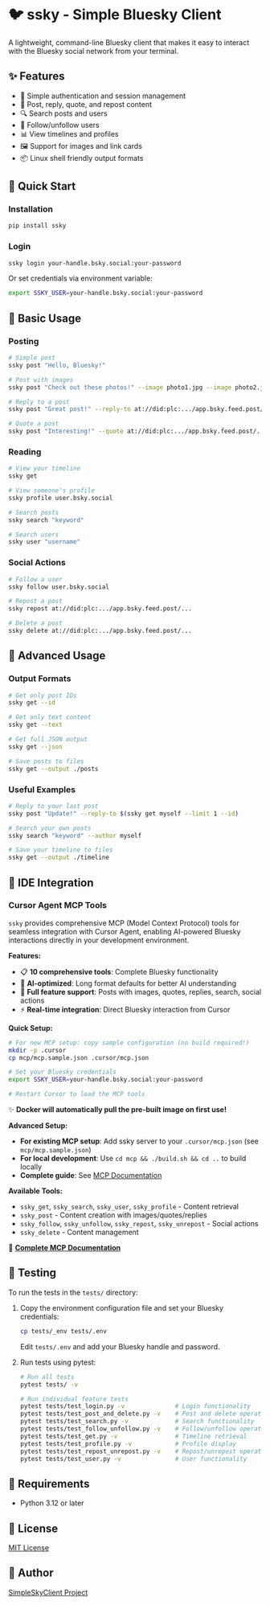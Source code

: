 # 🐦 ssky - Simple Bluesky Client

A lightweight, command-line Bluesky client that makes it easy to interact with the Bluesky social network from your terminal.

## ✨ Features

- 🔑 Simple authentication and session management
- 📝 Post, reply, quote, and repost content
- 🔍 Search posts and users
- 👥 Follow/unfollow users
- 📊 View timelines and profiles
- 🖼️ Support for images and link cards
- 📦 Linux shell friendly output formats

## 🚀 Quick Start

### Installation

```bash
pip install ssky
```

### Login

```bash
ssky login your-handle.bsky.social:your-password
```

Or set credentials via environment variable:
```bash
export SSKY_USER=your-handle.bsky.social:your-password
```

## 📖 Basic Usage

### Posting

```bash
# Simple post
ssky post "Hello, Bluesky!"

# Post with images
ssky post "Check out these photos!" --image photo1.jpg --image photo2.jpg

# Reply to a post
ssky post "Great post!" --reply-to at://did:plc:.../app.bsky.feed.post/...

# Quote a post
ssky post "Interesting!" --quote at://did:plc:.../app.bsky.feed.post/...
```

### Reading

```bash
# View your timeline
ssky get

# View someone's profile
ssky profile user.bsky.social

# Search posts
ssky search "keyword"

# Search users
ssky user "username"
```

### Social Actions

```bash
# Follow a user
ssky follow user.bsky.social

# Repost a post
ssky repost at://did:plc:.../app.bsky.feed.post/...

# Delete a post
ssky delete at://did:plc:.../app.bsky.feed.post/...
```

## 🔧 Advanced Usage

### Output Formats

```bash
# Get only post IDs
ssky get --id

# Get only text content
ssky get --text

# Get full JSON output
ssky get --json

# Save posts to files
ssky get --output ./posts
```

### Useful Examples

```bash
# Reply to your last post
ssky post "Update!" --reply-to $(ssky get myself --limit 1 --id)

# Search your own posts
ssky search "keyword" --author myself

# Save your timeline to files
ssky get --output ./timeline
```

## 🤖 IDE Integration

### Cursor Agent MCP Tools

`ssky` provides comprehensive MCP (Model Context Protocol) tools for seamless integration with Cursor Agent, enabling AI-powered Bluesky interactions directly in your development environment.

**Features:**
- 📋 **10 comprehensive tools**: Complete Bluesky functionality
- 🤖 **AI-optimized**: Long format defaults for better AI understanding  
- 🔧 **Full feature support**: Posts with images, quotes, replies, search, social actions
- ⚡ **Real-time integration**: Direct Bluesky interaction from Cursor

**Quick Setup:**
```bash
# For new MCP setup: copy sample configuration (no build required!)
mkdir -p .cursor
cp mcp/mcp.sample.json .cursor/mcp.json

# Set your Bluesky credentials
export SSKY_USER=your-handle.bsky.social:your-password

# Restart Cursor to load the MCP tools
```

✨ **Docker will automatically pull the pre-built image on first use!**

**Advanced Setup:**
- **For existing MCP setup**: Add ssky server to your `.cursor/mcp.json` (see `mcp/mcp.sample.json`)
- **For local development**: Use `cd mcp && ./build.sh && cd ..` to build locally
- **Complete guide**: See [MCP Documentation](mcp/SSKY_MCP_GUIDE.md)

**Available Tools:**
- `ssky_get`, `ssky_search`, `ssky_user`, `ssky_profile` - Content retrieval
- `ssky_post` - Content creation with images/quotes/replies
- `ssky_follow`, `ssky_unfollow`, `ssky_repost`, `ssky_unrepost` - Social actions
- `ssky_delete` - Content management

📖 **[Complete MCP Documentation](mcp/SSKY_MCP_GUIDE.md)**

## 🧪 Testing

To run the tests in the `tests/` directory:

1. Copy the environment configuration file and set your Bluesky credentials:
   ```bash
   cp tests/_env tests/.env
   ```
   Edit `tests/.env` and add your Bluesky handle and password.

2. Run tests using pytest:
   ```bash
   # Run all tests
   pytest tests/ -v
   
   # Run individual feature tests
   pytest tests/test_login.py -v              # Login functionality
   pytest tests/test_post_and_delete.py -v    # Post and delete operations
   pytest tests/test_search.py -v             # Search functionality
   pytest tests/test_follow_unfollow.py -v    # Follow/unfollow operations
   pytest tests/test_get.py -v                # Timeline retrieval
   pytest tests/test_profile.py -v            # Profile display
   pytest tests/test_repost_unrepost.py -v    # Repost/unrepost operations
   pytest tests/test_user.py -v               # User functionality
   ```

## 📝 Requirements

- Python 3.12 or later

## 📜 License

[MIT License](LICENSE)

## 👥 Author

[SimpleSkyClient Project](https://github.com/simpleskyclient)
